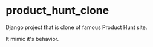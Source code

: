 # product_hunt_clone

Django project that is clone of famous Product Hunt site.

It mimic it's behavior.
